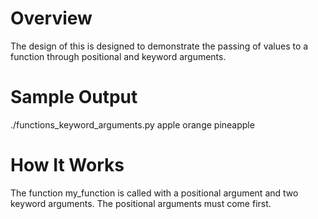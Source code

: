 # Overview
The design of this is designed to demonstrate the passing of values to a function through positional and keyword arguments.

# Sample Output
./functions_keyword_arguments.py 
apple
orange
pineapple

# How It Works
The function my_function is called with a positional argument and two keyword arguments. The positional arguments must come first.